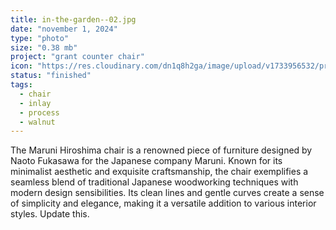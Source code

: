 ```yaml
---
title: in-the-garden--02.jpg
date: "november 1, 2024"
type: "photo"
size: "0.38 mb"
project: "grant counter chair"
icon: "https://res.cloudinary.com/dn1q8h2ga/image/upload/v1733956532/proportional.design-3.0/grant-counter-chair/IMG_1295_gytbck.webp"
status: "finished"
tags:
  - chair
  - inlay
  - process
  - walnut
---
```


The Maruni Hiroshima chair is a renowned piece of furniture designed by Naoto Fukasawa for the Japanese company Maruni. Known for its minimalist aesthetic and exquisite craftsmanship, the chair exemplifies a seamless blend of traditional Japanese woodworking techniques with modern design sensibilities.
Its clean lines and gentle curves create a sense of simplicity and elegance, making it a versatile addition to various interior styles. Update this.
